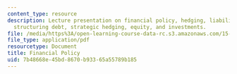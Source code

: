 ```yaml
---
content_type: resource
description: Lecture presentation on financial policy, hedging, liability management,
  structuring debt, strategic hedging, equity, and investments.
file: /media/https%3A/open-learning-course-data-rc.s3.amazonaws.com/15-997-practice-of-finance-advanced-corporate-risk-management-spring-2009/7b48668e45bd8670b93365a55789b185_MIT15_997s09_lec04_1.pdf
file_type: application/pdf
resourcetype: Document
title: Financial Policy
uid: 7b48668e-45bd-8670-b933-65a55789b185
---
```

